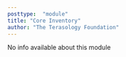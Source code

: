 ```yaml
---
posttype:  "module"  
title: "Core Inventory"
author: "The Terasology Foundation"
---
```

No info available about this module
